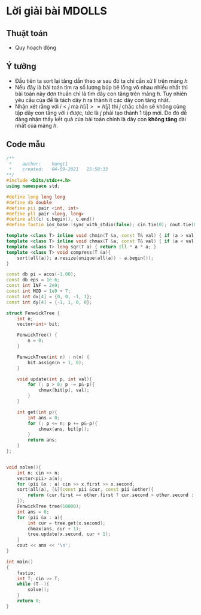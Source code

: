# Lời giải bài MDOLLS

## Thuật toán
- Quy hoạch động

## Ý tưởng
- Đầu tiên ta sort lại tăng dần theo $w$ sau đó ta chỉ cần xử lí trên mảng $h$
- Nếu đây là bài toán tìm ra số lượng búp bê lồng vô nhau nhiều nhất thì bài toán này đơn thuần chỉ là tìm dãy con tăng trên mảng $h$. Tuy nhiên yêu cầu của đề là tách dãy $h$ ra thành ít các dãy con tăng nhất.
- Nhận xét rằng với $i < j$ mà $h[i] >= h[j]$ thì $j$ chắc chắn sẽ không cùng tập dãy con tăng với $i$ được, tức là $j$ phải tạo thành 1 tập mới. Do đó dễ dàng nhận thấy kết quả của bài toán chính là dãy con **không tăng** dài nhất của mảng $h$.

## Code mẫu
``` cpp
/**
 *    author:    hungt1
 *    created:   04-09-2021   15:58:33
**/
#include <bits/stdc++.h>
using namespace std;

#define long long long
#define db double
#define pii pair <int, int>
#define pll pair <long, long>
#define all(c) c.begin(), c.end()
#define fastio ios_base::sync_with_stdio(false); cin.tie(0); cout.tie(0)

template <class T> inline void chmin(T &a, const T& val) { if (a > val) a = val; }
template <class T> inline void chmax(T &a, const T& val) { if (a < val) a = val; }
template <class T> long sqr(T a) { return 1ll * a * a; }
template <class T> void compress(T &a){
    sort(all(a)); a.resize(unique(all(a)) - a.begin());
}

const db pi = acos(-1.00);
const db eps = 1e-6;
const int INF = 2e9;
const int MOD = 1e9 + 7;
const int dx[4] = {0, 0, -1, 1};
const int dy[4] = {-1, 1, 0, 0};

struct FenwickTree {
    int n;
    vector<int> bit;

    FenwickTree() {
        n = 0;
    }

    FenwickTree(int n) : n(n) {
        bit.assign(n + 1, 0);
    }

    void update(int p, int val){
        for (; p > 0; p -= p&-p){
            chmax(bit[p], val);
        }
    }

    int get(int p){
        int ans = 0;
        for (; p <= n; p += p&-p){
            chmax(ans, bit[p]);
        }
        return ans;
    }
};


void solve(){
    int n; cin >> n;
    vector<pii> a(n);
    for (pii &x : a) cin >> x.first >> x.second;
    sort(all(a), [&](const pii &cur, const pii &other){
        return (cur.first == other.first ? cur.second > other.second : cur.first < other.first); 
    });
    FenwickTree tree(10000);
    int ans = 0;
    for (pii &x : a){
        int cur = tree.get(x.second);
        chmax(ans, cur + 1);
        tree.update(x.second, cur + 1);
    }
    cout << ans << '\n';
}

int main()
{
    fastio;
    int T; cin >> T;
    while (T--){
        solve();
    }
    return 0;
}
```